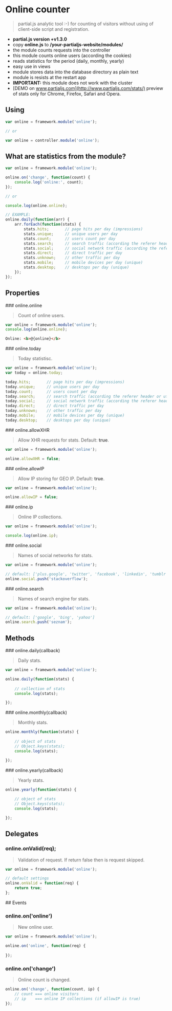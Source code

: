 # Online counter

> partial.js analytic tool :-) for counting of visitors without using of client-side script and registration.

- __partial.js version +v1.3.0__
- copy **online.js** to __/your-partialjs-website/modules/__
- the module counts requests into the controller
- this module counts online users (according the cookies)
- reads statistics for the period (daily, monthly, yearly)
- easy use in views
- module stores data into the database directory as plain text
- module is resists at the restart app
- __IMPORTANT:__ this module does not work with the cluster
- [DEMO on www.partialjs.com](http://www.partialjs.com/stats/) preview of stats only for Chrome, Firefox, Safari and Opera.

## Using

```js
var online = framework.module('online');

// or

var online = controller.module('online');
```

## What are statistics from the module?

```js
var online = framework.module('online');

online.on('change', function(count) {
    console.log('online:', count);
});

// or

console.log(online.online);

// EXAMPLE:
online.daily(function(arr) {
    arr.forEach(function(stats) {
        stats.hits;       // page hits per day (impressions)
        stats.unique;     // unique users per day
        stats.count;      // users count per day
        stats.search;     // search traffic (according the referer header or utm_medium param) per day
        stats.social;     // social network traffic (according the referer header or utm_medium param) per day
        stats.direct;     // direct traffic per day
        stats.unknown;    // other traffic per day
        stats.mobile;     // mobile devices per day (unique)
        stats.desktop;    // desktops per day (unique)
    });
});
```

## Properties

### online.online

> Count of online users.

```js
var online = framework.module('online');
console.log(online.online);
```

```html
Online: <b>@{online}</b>
```

### online.today

> Today statistisc.

```js
var online = framework.module('online');
var today = online.today;

today.hits;       // page hits per day (impressions)
today.unique;     // unique users per day
today.count;      // users count per day
today.search;     // search traffic (according the referer header or utm_medium param) per day
today.social;     // social network traffic (according the referer header or utm_medium param) per day
today.direct;     // direct traffic per day
today.unknown;    // other traffic per day
today.mobile;     // mobile devices per day (unique)
today.desktop;    // desktops per day (unique)
```

### online.allowXHR

> Allow XHR requests for stats. Default: __true__.

```js
var online = framework.module('online');

online.allowXHR = false;
```

### online.allowIP

> Allow IP storing for GEO IP. Default: __true__.

```js
var online = framework.module('online');

online.allowIP = false;
```

### online.ip

> Online IP collections.

```js
var online = framework.module('online');

console.log(online.ip);
```

### online.social

> Names of social networks for stats.

```js
var online = framework.module('online');

// default: ['plus.google', 'twitter', 'facebook', 'linkedin', 'tumblr', 'flickr', 'instagram']
online.social.push('stackoverflow');
```

### online.search

> Names of search engine for stats.

```js
var online = framework.module('online');

// default: ['google', 'bing', 'yahoo']
online.search.push('seznam');
```

## Methods

### online.daily(callback)

> Daily stats.

```js
var online = framework.module('online');

online.daily(function(stats) {
	
	// collection of stats
	console.log(stats);

});

```

### online.monthly(callback)

> Monthly stats.

```js
online.monthly(function(stats) {
	
	// object of stats
	// Object.keys(stats);
	console.log(stats);

});
```

### online.yearly(callback)

> Yearly stats.

```js
online.yearly(function(stats) {
	
	// object of stats
	// Object.keys(stats);
	console.log(stats);

});
```

## Delegates

### online.onValid(req);

> Validation of request. If return false then is request skipped.

```js
var online = framework.module('online');

// default settings
online.onValid = function(req) {
	return true;
};
```

## Events

### online.on('online')

> New online user.

```js
var online = framework.module('online');

online.on('online', function(req) {
	
});
```

### online.on('change')

> Online count is changed.

```js
online.on('change', function(count, ip) {
	// count === online visitors
	// ip    === online IP collections (if allowIP is true)
});
```
